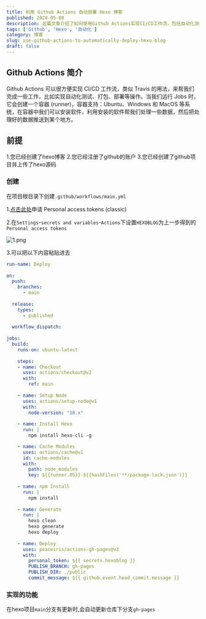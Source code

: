 ```yaml
---
title: 利用 Github Actions 自动部署 Hexo 博客
published: 2024-05-08
description: 这篇文章介绍了如何使用Github Actions实现CI/CD工作流，包括自动化测试、打包和部署等操作。文章详细说明了在已有hexo博客、github账户和项目的基础上，如何创建.github/workflows/main.yml文件，并设置Personal access tokens以实现hexo项目main分支更新时自动更新gh-pages分支的功能。
tags: ['Github', 'Hexo', '自动化']
category: 博客
slug: use-github-actions-to-automatically-deploy-hexo-blog
draft: false
---
```

##  Github Actions 简介
Github Actions 可以很方便实现 CI/CD 工作流，类似 Travis 的用法，来帮我们完成一些工作，比如实现自动化测试、打包、部署等操作。当我们运行 Jobs 时，它会创建一个容器 (runner)，容器支持：Ubuntu、Windows 和 MacOS 等系统，在容器中我们可以安装软件，利用安装的软件帮我们处理一些数据，然后把处理好的数据推送到某个地方。

## 前提

1.您已经创建了hexo博客
2.您已经注册了github的账户
3.您已经创建了github项目并上传了hexo源码

### 创建

在项目根目录下创建`.github/workflows/main.yml`

1.[点击此处](https://github.com/settings/tokens)申请 Personal access tokens (classic)

2.在`Settings`-`secrets and variables`-`Actions`下设置`HEXOBLOG`为上一步得到的`Personal access tokens`

![1.png](https://image.blog.hb.cn/2024/05/08/663b110f9680f.png!style:webp)

3.可以把以下内容粘贴进去
```yaml
run-name: Deploy 
 
on: 
  push:
    branches:
      - main 
  
  release:
    types:
      - published 
 
  workflow_dispatch: 
 
jobs:
  build:
    runs-on: ubuntu-latest
 
    steps:
    - name: Checkout 
      uses: actions/checkout@v2
      with:
        ref: main
 
    - name: Setup Node 
      uses: actions/setup-node@v1
      with:
        node-version: "18.x"
 
    - name: Install Hexo 
      run: |
        npm install hexo-cli -g

    - name: Cache Modules 
      uses: actions/cache@v1
      id: cache-modules
      with:
        path: node_modules
        key: ${{runner.OS}}-${{hashFiles('**/package-lock.json')}}
        
    - name: npm Install
      run: | 
        npm install    
        
    - name: Generate 
      run: |
        hexo clean
        hexo generate
        hexo deploy
        
    - name: Deploy 
      uses: peaceiris/actions-gh-pages@v3
      with: 
        personal_token: ${{ secrets.hexoblog }} 
        PUBLISH_BRANCH: gh-pages 
        PUBLISH_DIR: ./public 
        commit_message: ${{ github.event.head_commit.message }}
```
### 实现的功能

在hexo项目`main`分支有更新时,会自动更新仓库下分支`gh-pages`
